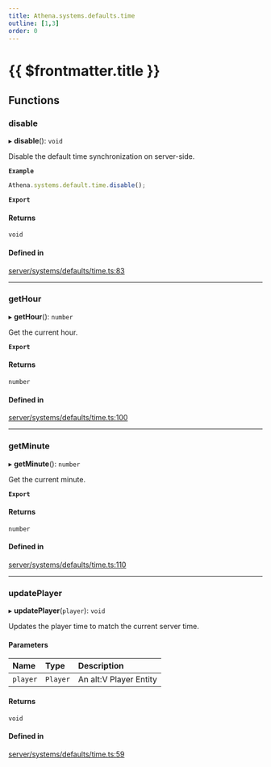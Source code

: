 ```yaml
---
title: Athena.systems.defaults.time
outline: [1,3]
order: 0
---
```


# {{ $frontmatter.title }}


## Functions

### disable

▸ **disable**(): `void`

Disable the default time synchronization on server-side.

**`Example`**

```ts
Athena.systems.default.time.disable();
```

**`Export`**

#### Returns

`void`

#### Defined in

[server/systems/defaults/time.ts:83](https://github.com/Stuyk/altv-athena/blob/2ba937d/src/core/server/systems/defaults/time.ts#L83)

___

### getHour

▸ **getHour**(): `number`

Get the current hour.

**`Export`**

#### Returns

`number`

#### Defined in

[server/systems/defaults/time.ts:100](https://github.com/Stuyk/altv-athena/blob/2ba937d/src/core/server/systems/defaults/time.ts#L100)

___

### getMinute

▸ **getMinute**(): `number`

Get the current minute.

**`Export`**

#### Returns

`number`

#### Defined in

[server/systems/defaults/time.ts:110](https://github.com/Stuyk/altv-athena/blob/2ba937d/src/core/server/systems/defaults/time.ts#L110)

___

### updatePlayer

▸ **updatePlayer**(`player`): `void`

Updates the player time to match the current server time.

#### Parameters

| Name | Type | Description |
| :------ | :------ | :------ |
| `player` | `Player` | An alt:V Player Entity |

#### Returns

`void`

#### Defined in

[server/systems/defaults/time.ts:59](https://github.com/Stuyk/altv-athena/blob/2ba937d/src/core/server/systems/defaults/time.ts#L59)
